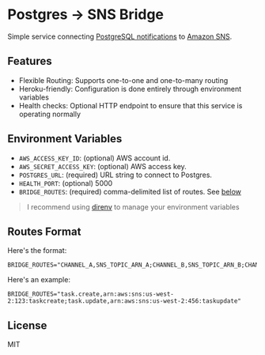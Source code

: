 # Postgres → SNS Bridge

Simple service connecting [PostgreSQL notifications](https://www.postgresql.org/docs/9.0/static/sql-notify.html) to [Amazon SNS](https://aws.amazon.com/sns/).

## Features

  - Flexible Routing: Supports one-to-one and one-to-many routing
  - Heroku-friendly: Configuration is done entirely through environment variables
  - Health checks: Optional HTTP endpoint to ensure that this service is operating normally

## Environment Variables

- `AWS_ACCESS_KEY_ID`: (optional) AWS account id.
- `AWS_SECRET_ACCESS_KEY`: (optional) AWS access key.
- `POSTGRES_URL`: (required) URL string to connect to Postgres.
- `HEALTH_PORT`: (optional) 5000
- `BRIDGE_ROUTES`: (required) comma-delimited list of routes. See [below](#routes-format)

> I recommend using [direnv](http://direnv.net) to manage your environment variables

## Routes Format

Here's the format:

    BRIDGE_ROUTES="CHANNEL_A,SNS_TOPIC_ARN_A;CHANNEL_B,SNS_TOPIC_ARN_B;CHANNEL_C,SNS_TOPIC_ARN_B"

Here's an example:

    BRIDGE_ROUTES="task.create,arn:aws:sns:us-west-2:123:taskcreate;task.update,arn:aws:sns:us-west-2:456:taskupdate"


## License

MIT
